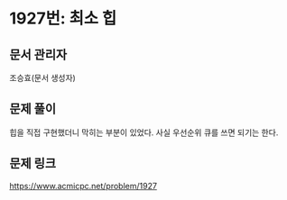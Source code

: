 # 1927번: 최소 힙
## 문서 관리자
조승효(문서 생성자)
## 문제 풀이
힙을 직접 구현했더니 막히는 부분이 있었다. 사실 우선순위 큐를 쓰면 되기는 한다.
## 문제 링크
https://www.acmicpc.net/problem/1927